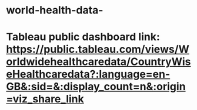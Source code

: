 # world-health-data-

# Tableau public dashboard link: https://public.tableau.com/views/Worldwidehealthcaredata/CountryWiseHealthcaredata?:language=en-GB&:sid=&:display_count=n&:origin=viz_share_link
